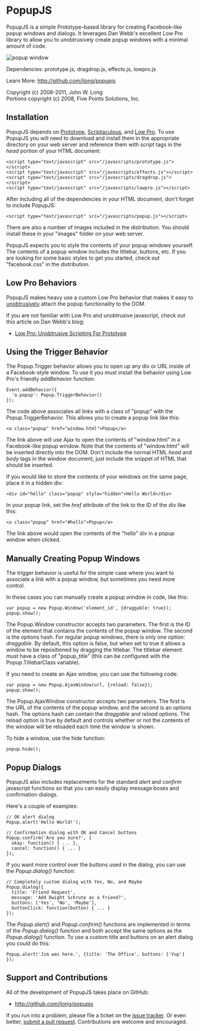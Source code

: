 PopupJS
=======

PopupJS is a simple Prototype-based library for creating Facebook-like popup
windows and dialogs. It leverages Dan Webb's excellent Low Pro library to
allow you to unobtrusively create popup windows with a minimal amount of code.

<img src="/downloads/jlong/popupjs/popup.png" alt="popup window" />

Dependencies: prototype.js, dragdrop.js, effects.js, lowpro.js

Learn More: <http://github.com/jlong/popupjs>

Copyright (c) 2008-2011, John W. Long  
Portions copyright (c) 2008, Five Points Solutions, Inc.


Installation
------------------------------------------------------------------------------

PopupJS depends on [Prototype][1], [Scriptaculous][2], and [Low Pro][3]. To
use PopupJS you will need to download and install them in the appropriate
directory on your web server and reference them with _script_ tags in the
_head_ portion of your HTML document:

    <script type="text/javascript" src="/javascripts/prototype.js"></script>
    <script type="text/javascript" src="/javascripts/effects.js"></script>
    <script type="text/javascript" src="/javascripts/dragdrop.js"></script> 
    <script type="text/javascript" src="/javascripts/lowpro.js"></script>

After including all of the dependencies in your HTML document, don't forget to
include PopupJS:

    <script type="text/javascript" src="/javascripts/popup.js"></script>

There are also a number of images included in the distribution. You should
install these in your "images" folder on your web server.

PopupJS expects you to style the contents of your popup windows yourself. The
contents of a popup window includes the titlebar, buttons, etc. If you are
looking for some basic styles to get you started, check out "facebook.css" in
the distribution.


Low Pro Behaviors
------------------------------------------------------------------------------

PopupJS makes heavy use a custom Low Pro behavior that makes it easy to
[unobtrusively][4] attach the popup functionality to the DOM. 

If you are not familiar with Low Pro and unobtrusive javascript, check out
this article on Dan Webb's blog:

* [Low Pro: Unobtrusive Scripting For Prototype][5]


Using the Trigger Behavior
------------------------------------------------------------------------------

The Popup.Trigger behavior allows you to open up any div or URL inside of a
Facebook-style window. To use it you must install the behavior using
Low Pro's friendly _addBehavior_ function:

    Event.addBehavior({
      'a.popup': Popup.TriggerBehavior()
    });

The code above associates all links with a class of "popup" with the
Popup.TriggerBehavior. This allows you to create a popup link like this:

    <a class="popup" href="window.html">Popup</a>

The link above will use Ajax to open the contents of "window.html" in a
Facebook-like popup window. Note that the contents of "window.html" will be
inserted directly into the DOM. Don't include the normal HTML _head_ and
_body_ tags in the window document, just include the snippet of HTML that
should be inserted.

If you would like to store the contents of your windows on the same page,
place it in a hidden div:

    <div id="hello" class="popup" style="hidden">Hello World</div>

In your popup link, set the _href_ attribute of the link to the ID of the div
like this:

    <a class="popup" href="#hello">Popup</a>

The link above would open the contents of the "hello" div in a popup window
when clicked.


Manually Creating Popup Windows
------------------------------------------------------------------------------

The trigger behavior is useful for the simple case where you want to associate
a link with a popup window, but sometimes you need more control.

In these cases you can manually create a popup window in code, like this:

    var popup = new Popup.Window('element_id', {draggable: true});
    popup.show();

The Popup.Window constructor accepts two parameters. The first is the ID of the
element that contains the contents of the popup window. The second is the
options hash. For regular popup windows, there is only one option:
_draggable_. By default, this option is false, but when set to true it allows
a window to be repositioned by dragging the titlebar. The titlebar element
must have a class of "popup_title" (this can be configured with the
Popup.TitlebarClass variable).

If you need to create an Ajax window, you can use the following code:

    var popup = new Popup.AjaxWindow(url, {reload: false});
    popup.show();

The Popup.AjaxWindow constructor accepts two parameters. The first is the URL
of the contents of the popup window, and the second is an options hash. The
options hash can contain the _draggable_ and _reload_ options. The
reload option is true by default and controls whether or not the contents of
the window will be reloaded each time the window is shown.

To hide a window, use the hide function:

    popup.hide();


Popup Dialogs
------------------------------------------------------------------------------

PopupJS also includes replacements for the standard _alert_ and _confirm_
javascript functions so that you can easily display message boxes and
confirmation dialogs.

Here's a couple of examples:

    // OK alert dialog
    Popup.alert('Hello World!');
    
    // Confirmation dialog with OK and Cancel buttons
    Popup.confirm('Are you sure?', {
      okay: function() { ... },
      cancel: function() { ... }
    });

If you want more control over the buttons used in the dialog, you can use the
_Popup.dialog()_ function:

    // Completely custom dialog with Yes, No, and Maybe
    Popup.dialog({
      title: 'Friend Request',
      message: 'Add Dwight Schrute as a friend?',
      buttons: ['Yes', 'No', 'Maybe'],
      buttonClick: function(button) { ... }
    });

The _Popup.alert()_ and _Popup.confirm()_ functions are implemented in terms
of the _Popup.dialog()_ function and both accept the same options as the
_Popup.dialog()_ function. To use a custom title and buttons on an alert
dialog you could do this:

    Popup.alert('Jim was here.', {title: 'The Office', buttons: ['Yup'] });


Support and Contributions
------------------------------------------------------------------------------

All of the development of PopupJS takes place on GitHub:

* <http://github.com/jlong/popupjs>

If you run into a problem, please file a ticket on the [issue tracker][6]. Or
even better, [submit a pull request][7]. Contributions are welcome and
encouraged.



[1]: http://prototypejs.org
[2]: http://script.aculo.us
[3]: http://github.com/danwrong/low-pro
[4]: http://en.wikipedia.org/wiki/Unobtrusive_JavaScript
[5]: http://www.danwebb.net/2006/9/3/low-pro-unobtrusive-scripting-for-prototype
[6]: https://github.com/jlong/popupjs/issues
[7]: http://help.github.com/pull-requests/
